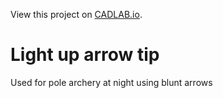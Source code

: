 View this project on [CADLAB.io](https://cadlab.io/project/29547). 

# Light up arrow tip
 
Used for pole archery at night using blunt arrows
